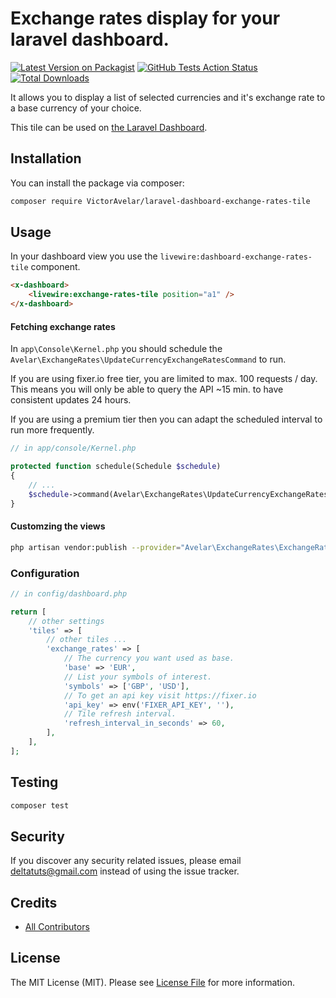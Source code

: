 # Exchange rates display for your laravel dashboard.

[![Latest Version on Packagist](https://img.shields.io/packagist/v/VictorAvelar/laravel-dashboard-exchange-rates-tile.svg?style=flat-square)](https://packagist.org/packages/VictorAvelar/laravel-dashboard-exchange-rates-tile)
[![GitHub Tests Action Status](https://img.shields.io/github/workflow/status/VictorAvelar/laravel-dashboard-exchange-rates-tile/run-tests?label=tests)](https://github.com/VictorAvelar/laravel-dashboard-exchange-rates-tile/actions?query=workflow%3Arun-tests+branch%3Amaster)
[![Total Downloads](https://img.shields.io/packagist/dt/VictorAvelar/laravel-dashboard-exchange-rates-tile.svg?style=flat-square)](https://packagist.org/packages/VictorAvelar/laravel-dashboard-exchange-rates-tile)

It allows you to display a list of selected currencies and it's exchange rate to a base currency of your choice.

This tile can be used on [the Laravel Dashboard](https://docs.spatie.be/laravel-dashboard).

## Installation

You can install the package via composer:

```bash
composer require VictorAvelar/laravel-dashboard-exchange-rates-tile
```

## Usage

In your dashboard view you use the `livewire:dashboard-exchange-rates-tile` component.

```html
<x-dashboard>
    <livewire:exchange-rates-tile position="a1" />
</x-dashboard>
```

#### Fetching exchange rates

In `app\Console\Kernel.php` you should schedule the `Avelar\ExchangeRates\UpdateCurrencyExchangeRatesCommand` to run. 

If you are using fixer.io free tier, you are limited to max. 100 requests / day. This means you will only be able to query the API
~15 min. to have consistent updates 24 hours.

If you are using a premium tier then you can adapt the scheduled interval to run more frequently.

```php
// in app/console/Kernel.php

protected function schedule(Schedule $schedule)
{
    // ...
    $schedule->command(Avelar\ExchangeRates\UpdateCurrencyExchangeRatesCommand::class)->everyFifteenMinutes();
}

```

#### Customzing the views

```bash
php artisan vendor:publish --provider="Avelar\ExchangeRates\ExchangeRatesTileServiceProvider" --tag="dashboard-exchange-rates-views"
```

### Configuration

```php
// in config/dashboard.php

return [
    // other settings
    'tiles' => [
        // other tiles ...
        'exchange_rates' => [
            // The currency you want used as base.
            'base' => 'EUR',
            // List your symbols of interest.
            'symbols' => ['GBP', 'USD'],
            // To get an api key visit https://fixer.io
            'api_key' => env('FIXER_API_KEY', ''),
            // Tile refresh interval.
            'refresh_interval_in_seconds' => 60,
        ],
    ],
];
```

## Testing

``` bash
composer test
```
## Security

If you discover any security related issues, please email deltatuts@gmail.com instead of using the issue tracker.

## Credits

- [All Contributors](../../contributors)

## License

The MIT License (MIT). Please see [License File](LICENSE.md) for more information.
